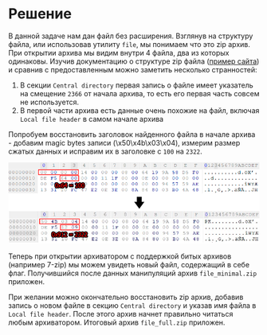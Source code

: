 # Решение

В данной задаче нам дан файл без расширения. Взглянув на структуру файла, или использовав утилиту `file`, мы понимаем что это zip архив.  
При открытии архива мы видим внутри 4 файла, два из которых одинаковы. Изучив документацию о структуре zip файла ([пример сайта](https://users.cs.jmu.edu/buchhofp/forensics/formats/pkzip.html)) и сравнив с предоставленным можно заметить несколько странностей:
1) В секции `Central directory` первая запись о файле имеет указатель на смещение `2366` от начала архива, то есть его первая часть совсем не используется.
2) В первой части архива есть данные очень похожие на файл, включая `Local file header` в самом начале архива

Попробуем восстановить заголовок найденного файла в начале архива - добавим magic bytes записи (\x50\x4b\x03\x04), измерим размер сжатых данных и исправим их в заголовке с `100` на `2322`.

![HEX код](hex.png)

Теперь при открытии архиватором с поддержкой битых архивов (например 7-zip) мы можем увидеть новый файл, содержащий в себе флаг. Получившийся после данных манипуляций архив `file_minimal.zip` приложен.

При желании можно окончательно восстановить zip архив, добавив запись о новом файле в секцию `Central directory` и указав имя файла в `Local file header`. После этого архив начнет правильно читаться любым архиватором. Итоговый архив `file_full.zip` приложен.